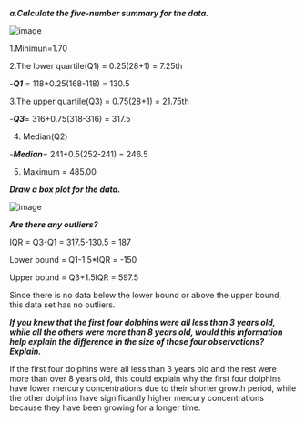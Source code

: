 ***a.Calculate the five-number summary for the data.***

![image](https://github.com/user-attachments/assets/36089440-ee8d-445a-b565-c9fcd38331a5)

1.Minimun=1.70

2.The lower quartile(Q1) = 0.25(28+1) = 7.25th

  -***Q1*** = 118+0.25(168-118) = 130.5

3.The upper quartile(Q3) = 0.75(28+1) = 21.75th

  -***Q3***= 316+0.75(318-316) = 317.5

4. Median(Q2)

  -***Median***= 241+0.5(252-241) = 246.5

5. Maximum = 485.00

***Draw a box plot for the data.***

![image](https://github.com/user-attachments/assets/12779be9-3448-44b8-9273-e9a6751bc8cb)


***Are there any outliers?***

IQR = Q3-Q1 = 317.5-130.5 = 187

Lower bound = Q1-1.5*IQR = -150 

Upper bound = Q3+1.5IQR = 597.5
   
Since there is no data below the lower bound or above the upper bound, this data set has no outliers.


***If you knew that the first four dolphins were all less than 3 years old, while all the others were more than 8 years old, would this information help explain the difference in the size of those four observations? Explain.***

If the first four dolphins were all less than 3 years old and the rest were more than  over 8 years old, this could explain why the first four dolphins have lower mercury concentrations due to their shorter growth period, while the other dolphins have significantly higher mercury concentrations because they have been growing for a longer time.
